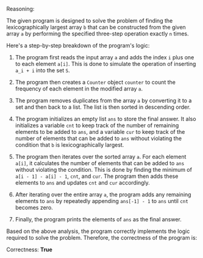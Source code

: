 Reasoning:

The given program is designed to solve the problem of finding the lexicographically largest array `b` that can be constructed from the given array `a` by performing the specified three-step operation exactly `n` times.

Here's a step-by-step breakdown of the program's logic:

1. The program first reads the input array `a` and adds the index `i` plus one to each element `a[i]`. This is done to simulate the operation of inserting `a_i + i` into the set `S`.

2. The program then creates a `Counter` object `counter` to count the frequency of each element in the modified array `a`.

3. The program removes duplicates from the array `a` by converting it to a set and then back to a list. The list is then sorted in descending order.

4. The program initializes an empty list `ans` to store the final answer. It also initializes a variable `cnt` to keep track of the number of remaining elements to be added to `ans`, and a variable `cur` to keep track of the number of elements that can be added to `ans` without violating the condition that `b` is lexicographically largest.

5. The program then iterates over the sorted array `a`. For each element `a[i]`, it calculates the number of elements that can be added to `ans` without violating the condition. This is done by finding the minimum of `a[i - 1] - a[i] - 1`, `cnt`, and `cur`. The program then adds these elements to `ans` and updates `cnt` and `cur` accordingly.

6. After iterating over the entire array `a`, the program adds any remaining elements to `ans` by repeatedly appending `ans[-1] - 1` to `ans` until `cnt` becomes zero.

7. Finally, the program prints the elements of `ans` as the final answer.

Based on the above analysis, the program correctly implements the logic required to solve the problem. Therefore, the correctness of the program is:

Correctness: **True**